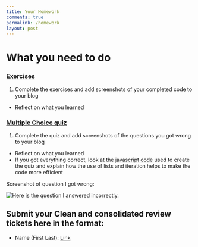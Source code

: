 ```yaml
---
title: Your Homework
comments: true
permalink: /homework
layout: post
---
```


# What you need to do
### [Exercises](https://pgk-lang.github.io/pgk/exercises)
 1. Complete the exercises and add screenshots of your completed code to your blog
   - Reflect on what you learned
 
### [Multiple Choice quiz](https://pgk-lang.github.io/pgk/quiz)
 1. Complete the quiz and add screenshots of the questions you got wrong to your blog
   - Reflect on what you learned
   - If you got everything correct, look at the [javascript code](https://raw.githubusercontent.com/PGK-Lang/pgk/master/_pages/01_quiz.md) used to create the quiz and explain how the use of lists and iteration helps to make the code more efficient 

Screenshot of question I got wrong:

![]({{site.baseurl}}/images/incorrectq9.png "Here is the question I answered incorrectly.")


## Submit your **Clean** and consolidated review tickets here in the format:
- Name (First Last): [Link](https://www.youtube.com/watch?v=dQw4w9WgXcQ)
